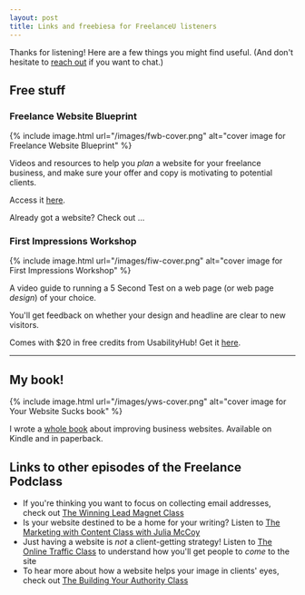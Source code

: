 ```yaml
---
layout: post
title: Links and freebiesa for FreelanceU listeners
---
```


Thanks for listening! Here are a few things you might find useful. (And don't hesitate to [reach out](/contact) if you want to chat.)

## Free stuff

### Freelance Website Blueprint

{% include image.html url="/images/fwb-cover.png" alt="cover image for Freelance Website Blueprint" %}

Videos and resources to help you _plan_ a website for your freelance business, and make sure your offer and copy is motivating to potential clients.

Access it [here](https://briandavidhall.gumroad.com/l/freelance-website-blueprint/freepage).

Already got a website? Check out ...


### First Impressions Workshop

{% include image.html url="/images/fiw-cover.png" alt="cover image for First Impressions Workshop" %}

A video guide to running a 5 Second Test on a web page (or web page _design_) of your choice. 

You'll get feedback on whether your design and headline are clear to new visitors.

Comes with $20 in free credits from UsabilityHub! Get it [here](https://gum.co/first-impressions-workshop).

---

## My book!

{% include image.html url="/images/yws-cover.png" alt="cover image for Your Website Sucks book" %}

I wrote a [whole book](https://www.amazon.com/dp/B0BVSXB5W7) about improving business websites. Available on Kindle and in paperback.


## Links to other episodes of the Freelance Podclass

- If you're thinking you want to focus on collecting email addresses, check out [The Winning Lead Magnet Class](https://www.freelanceu.com/freeupodcast/lead-magnet-class/)
- Is your website destined to be a home for your writing? Listen to [The Marketing with Content Class with Julia McCoy](https://www.freelanceu.com/freeupodcast/marketing-with-content-class/)
- Just having a website is _not_ a client-getting strategy! Listen to [The Online Traffic Class](https://www.freelanceu.com/freeupodcast/online-traffic-class/) to understand how you'll get people to _come_ to the site
- To hear more about how a website helps your image in clients' eyes, check out [The Building Your Authority Class](https://www.freelanceu.com/freeupodcast/building-authority-class/)
